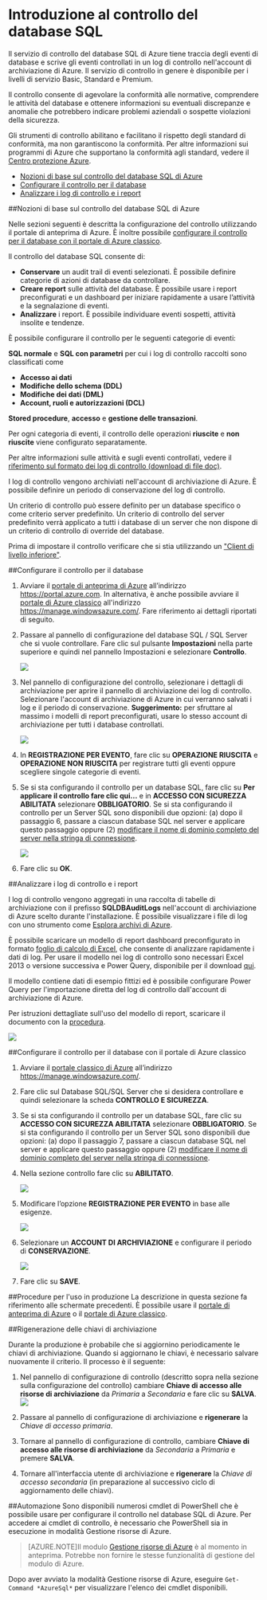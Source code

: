 <properties 
	pageTitle="Introduzione al controllo del database SQL | Azure" 
	description="Introduzione al controllo del database SQL" 
	services="sql-database" 
	documentationCenter="" 
	authors="jeffgoll" 
	manager="jeffreyg" 
	editor=""/>

<tags 
	ms.service="sql-database" 
	ms.workload="data-management" 
	ms.tgt_pltfrm="na" 
	ms.devlang="na" 
	ms.topic="article" 
	ms.date="06/01/2015" 
	ms.author="jeffreyg"/>
 
# Introduzione al controllo del database SQL 
<p> Il servizio di controllo del database SQL di Azure tiene traccia degli eventi di database e scrive gli eventi controllati in un log di controllo nell'account di archiviazione di Azure. Il servizio di controllo in genere è disponibile per i livelli di servizio Basic, Standard e Premium.

Il controllo consente di agevolare la conformità alle normative, comprendere le attività del database e ottenere informazioni su eventuali discrepanze e anomalie che potrebbero indicare problemi aziendali o sospette violazioni della sicurezza.

Gli strumenti di controllo abilitano e facilitano il rispetto degli standard di conformità, ma non garantiscono la conformità. Per altre informazioni sui programmi di Azure che supportano la conformità agli standard, vedere il <a href="http://azure.microsoft.com/support/trust-center/compliance/" target="_blank">Centro protezione Azure</a>.

+ [Nozioni di base sul controllo del database SQL di Azure] 
+ [Configurare il controllo per il database]
+ [Analizzare i log di controllo e i report]

##<a id="subheading-1"></a>Nozioni di base sul controllo del database SQL di Azure

Nelle sezioni seguenti è descritta la configurazione del controllo utilizzando il portale di anteprima di Azure. È inoltre possibile [configurare il controllo per il database con il portale di Azure classico].

Il controllo del database SQL consente di:

- **Conservare** un audit trail di eventi selezionati. È possibile definire categorie di azioni di database da controllare.
- **Creare report** sulle attività del database. È possibile usare i report preconfigurati e un dashboard per iniziare rapidamente a usare l’attività e la segnalazione di eventi.
- **Analizzare** i report. È possibile individuare eventi sospetti, attività insolite e tendenze.

È possibile configurare il controllo per le seguenti categorie di eventi:

**SQL normale** e **SQL con parametri** per cui i log di controllo raccolti sono classificati come

- **Accesso ai dati**
- **Modifiche dello schema (DDL)**
- **Modifiche dei dati (DML)**
- **Account, ruoli e autorizzazioni (DCL)**

**Stored procedure**, **accesso** e **gestione delle transazioni**.

Per ogni categoria di eventi, il controllo delle operazioni **riuscite** e **non riuscite** viene configurato separatamente.

Per altre informazioni sulle attività e sugli eventi controllati, vedere il <a href="http://go.microsoft.com/fwlink/?LinkId=506733" target="_blank">riferimento sul formato dei log di controllo (download di file doc)</a>.

I log di controllo vengono archiviati nell'account di archiviazione di Azure. È possibile definire un periodo di conservazione del log di controllo.

Un criterio di controllo può essere definito per un database specifico o come criterio server predefinito. Un criterio di controllo del server predefinito verrà applicato a tutti i database di un server che non dispone di un criterio di controllo di override del database.

Prima di impostare il controllo verificare che si stia utilizzando un ["Client di livello inferiore"](sql-database-auditing-and-dynamic-data-masking-downlevel-clients.md).


##<a id="subheading-2"></a>Configurare il controllo per il database

1. Avviare il <a href="https://portal.azure.com" target="_blank">portale di anteprima di Azure</a> all’indirizzo https://portal.azure.com. In alternativa, è anche possibile avviare il <a href= "https://manage.windowsazure.com/" target="_bank">portale di Azure classico</a> all'indirizzo https://manage.windowsazure.com/. Fare riferimento ai dettagli riportati di seguito.

2. Passare al pannello di configurazione del database SQL / SQL Server che si vuole controllare. Fare clic sul pulsante **Impostazioni** nella parte superiore e quindi nel pannello Impostazioni e selezionare **Controllo**.

	![][1]

3. Nel pannello di configurazione del controllo, selezionare i dettagli di archiviazione per aprire il pannello di archiviazione dei log di controllo. Selezionare l'account di archiviazione di Azure in cui verranno salvati i log e il periodo di conservazione. **Suggerimento:** per sfruttare al massimo i modelli di report preconfigurati, usare lo stesso account di archiviazione per tutti i database controllati.

	![][2]

4. In **REGISTRAZIONE PER EVENTO**, fare clic su **OPERAZIONE RIUSCITA** e **OPERAZIONE NON RIUSCITA** per registrare tutti gli eventi oppure scegliere singole categorie di eventi.


5. Se si sta configurando il controllo per un database SQL, fare clic su **Per applicare il controllo fare clic qui...** e in **ACCESSO CON SICUREZZA ABILITATA** selezionare **OBBLIGATORIO**. Se si sta configurando il controllo per un Server SQL sono disponibili due opzioni: (a) dopo il passaggio 6, passare a ciascun database SQL nel server e applicare questo passaggio oppure (2) [modificare il nome di dominio completo del server nella stringa di connessione](sql-database-auditing-and-dynamic-data-masking-downlevel-clients.md).


	![][5]

6. Fare clic su **OK**.



##<a id="subheading-3">Analizzare i log di controllo e i report</a>

I log di controllo vengono aggregati in una raccolta di tabelle di archiviazione con il prefisso **SQLDBAuditLogs** nell'account di archiviazione di Azure scelto durante l'installazione. È possibile visualizzare i file di log con uno strumento come <a href="http://azurestorageexplorer.codeplex.com/" target="_blank">Esplora archivi di Azure</a>.

È possibile scaricare un modello di report dashboard preconfigurato in formato <a href="http://go.microsoft.com/fwlink/?LinkId=403540" target="_blank">foglio di calcolo di Excel</a>, che consente di analizzare rapidamente i dati di log. Per usare il modello nei log di controllo sono necessari Excel 2013 o versione successiva e Power Query, disponibile per il download <a href="http://www.microsoft.com/download/details.aspx?id=39379">qui</a>.

Il modello contiene dati di esempio fittizi ed è possibile configurare Power Query per l'importazione diretta del log di controllo dall'account di archiviazione di Azure.

Per istruzioni dettagliate sull'uso del modello di report, scaricare il documento con la <a href="http://go.microsoft.com/fwlink/?LinkId=506731">procedura</a>.

![][6]


##<a id="subheading-4"></a>Configurare il controllo per il database con il portale di Azure classico

1. Avviare il <a href= "https://manage.windowsazure.com/" target="_bank">portale classico di Azure</a> all’indirizzo https://manage.windowsazure.com/.
 
2.   Fare clic sul Database SQL/SQL Server che si desidera controllare e quindi selezionare la scheda **CONTROLLO E SICUREZZA**.

3.   Se si sta configurando il controllo per un database SQL, fare clic su **ACCESSO CON SICUREZZA ABILITATA** selezionare **OBBLIGATORIO**. Se si sta configurando il controllo per un Server SQL sono disponibili due opzioni: (a) dopo il passaggio 7, passare a ciascun database SQL nel server e applicare questo passaggio oppure (2) [modificare il nome di dominio completo del server nella stringa di connessione](sql-database-auditing-and-dynamic-data-masking-downlevel-clients.md).

4. Nella sezione controllo fare clic su **ABILITATO**.


	![][7]

5. Modificare l’opzione **REGISTRAZIONE PER EVENTO** in base alle esigenze.

	![][8]

6. Selezionare un **ACCOUNT DI ARCHIVIAZIONE** e configurare il periodo di **CONSERVAZIONE**.

	![][11]

7. Fare clic su **SAVE**.




##<a id="subheading-3">Procedure per l'uso in produzione</a>
La descrizione in questa sezione fa riferimento alle schermate precedenti. È possibile usare il <a href="https://portal.azure.com" target="_blank">portale di anteprima di Azure</a> o il <a href= "https://manage.windowsazure.com/" target="_bank">portale di Azure classico</a>.
 

##<a id="subheading-4"></a>Rigenerazione delle chiavi di archiviazione

Durante la produzione è probabile che si aggiornino periodicamente le chiavi di archiviazione. Quando si aggiornano le chiavi, è necessario salvare nuovamente il criterio. Il processo è il seguente:


1. Nel pannello di configurazione di controllo (descritto sopra nella sezione sulla configurazione del controllo) cambiare **Chiave di accesso alle risorse di archiviazione** da *Primaria* a *Secondaria* e fare clic su **SALVA**. ![][10]
2. Passare al pannello di configurazione di archiviazione e **rigenerare** la *Chiave di accesso primaria*.

3. Tornare al pannello di configurazione di controllo, cambiare **Chiave di accesso alle risorse di archiviazione** da *Secondaria* a *Primaria* e premere **SALVA**.

4. Tornare all'interfaccia utente di archiviazione e **rigenerare** la *Chiave di accesso secondaria* (in preparazione al successivo ciclo di aggiornamento delle chiavi).
  
##<a id="subheading-4"></a>Automazione
Sono disponibili numerosi cmdlet di PowerShell che è possibile usare per configurare il controllo nel database SQL di Azure. Per accedere ai cmdlet di controllo, è necessario che PowerShell sia in esecuzione in modalità Gestione risorse di Azure.

> [AZURE.NOTE]Il modulo [Gestione risorse di Azure](https://msdn.microsoft.com/library/dn654592.aspx) è al momento in anteprima. Potrebbe non fornire le stesse funzionalità di gestione del modulo di Azure.

Dopo aver avviato la modalità Gestione risorse di Azure, eseguire `Get-Command *AzureSql*` per visualizzare l'elenco dei cmdlet disponibili.







<!--Anchors-->
[Nozioni di base sul controllo del database SQL di Azure]: #subheading-1
[Configurare il controllo per il database]: #subheading-2
[Analizzare i log di controllo e i report]: #subheading-3
[configurare il controllo per il database con il portale di Azure classico]: #subheading-4


<!--Image references-->
[1]: ./media/sql-database-auditing-get-started/sql-database-get-started-auditingpreview.png
[2]: ./media/sql-database-auditing-get-started/sql-database-get-started-storageaccount.png
[3]: ./media/sql-database-auditing-get-started/sql-database-auditing-eventtype.png
[5]: ./media/sql-database-auditing-get-started/sql-database-get-started-connectionstring.png
[6]: ./media/sql-database-auditing-get-started/sql-database-auditing-dashboard.png
[7]: ./media/sql-database-auditing-get-started/sql-database-auditing-classic-portal-enable.png
[8]: ./media/sql-database-auditing-get-started/sql-database-auditing-classic-portal-configure.png
[9]: ./media/sql-database-auditing-get-started/sql-database-auditing-security-enabled-access.png
[10]: ./media/sql-database-auditing-get-started/sql-database-auditing-storage-account.png
[11]: ./media/sql-database-auditing-get-started/sql-database-auditing-classic-portal-configure-storage.png






<!--Link references-->
[Link 1 to another azure.microsoft.com documentation topic]: ../virtual-machines-windows-tutorial.md
[Link 2 to another azure.microsoft.com documentation topic]: ../web-sites-custom-domain-name.md
[Link 3 to another azure.microsoft.com documentation topic]: ../storage-whatis-account.md

 

<!---HONumber=July15_HO1-->